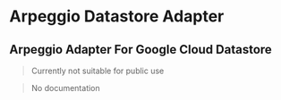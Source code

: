 # Arpeggio Datastore Adapter

## Arpeggio Adapter For Google Cloud Datastore

> Currently not suitable for public use

> No documentation
